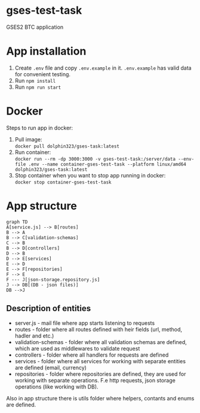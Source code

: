 # gses-test-task

GSES2 BTC application

# App installation

1. Create `.env` file and copy `.env.example` in it. `.env.example` has valid data for convenient testing.
2. Run `npm install`
3. Run `npm run start`

# Docker

Steps to run app in docker:

1. Pull image:  
   `docker pull dolphin323/gses-task:latest`
2. Run container:  
   `docker run --rm -dp 3000:3000 -v gses-test-task:/server/data --env-file .env --name container-gses-test-task --platform linux/amd64 dolphin323/gses-task:latest`
3. Stop container when you want to stop app running in docker:  
   `docker stop container-gses-test-task`

# App structure

```mermaid
graph TD
A[service.js] --> B[routes]
B --> A
B --> C[validation-schemas]
C --> B
B --> D[controllers]
D --> B
D --> E[services]
E --> D
E --> F[repositories]
F --> E
F --- J[json-storage.repository.js]
J --> DB[(DB - json files)]
DB -->J
```

## Description of entities

- server.js - mail file where app starts listening to requests
- routes - folder where all routes defined with heir fields (url, method, hadler and etc.)
- validation-schemas - folder where all validation schemas are defined, which are used as middlewares to validate request
- controllers - folder where all handlers for requests are defined
- services - folder where all services for working with separate entities are defined (email, currency)
- repositories - folder where repositories are defined, they are used for working with separate operations. F.e http requests, json storage operations (like working with DB).

Also in app structure there is utils folder where helpers, contants and enums are defined.
